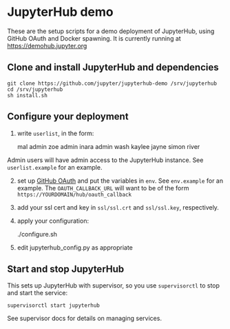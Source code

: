 # JupyterHub demo

These are the setup scripts for a demo deployment of JupyterHub,
using GitHub OAuth and Docker spawning.
It is currently running at https://demohub.jupyter.org

## Clone and install JupyterHub and dependencies

    git clone https://github.com/jupyter/jupyterhub-demo /srv/jupyterhub
    cd /srv/jupyterhub
    sh install.sh

## Configure your deployment

1. write `userlist`, in the form:

    mal admin
    zoe admin
    inara admin
    wash
    kaylee
    jayne
    simon
    river

Admin users will have admin access to the JupyterHub instance.
See `userlist.example` for an example.

2. set up [GitHub OAuth][] and put the variables in `env`. See `env.example` for an example.
   The `OAUTH_CALLBACK_URL` will want to be of the form `https://YOURDOMAIN/hub/oauth_callback`

3. add your ssl cert and key in `ssl/ssl.crt` and `ssl/ssl.key`, respectively.

4. apply your configuration:

    ./configure.sh

5. edit jupyterhub_config.py as appropriate


## Start and stop JupyterHub

This sets up JupyterHub with supervisor, so you use `supervisorctl` to stop and start the service:

    supervisorctl start jupyterhub

See supervisor docs for details on managing services.


[GitHub OAuth]: https://github.com/settings/applications/new